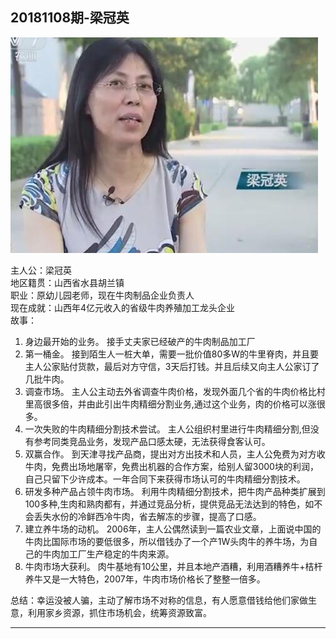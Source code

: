 ## **20181108期-梁冠英**

![梁冠英](../pic/1.jpg)

主人公：梁冠英<br>地区籍贯：山西省水县胡兰镇<br>
职业：原幼儿园老师，现在牛肉制品企业负责人<br>
现在成就：山西年4亿元收入的省级牛肉养殖加工龙头企业<br>
故事：<br>

1. 身边最开始的业务。
   接手丈夫家已经破产的牛肉制品加工厂
2. 第一桶金。
   接到陌生人一桩大单，需要一批价值80多W的牛里脊肉，并且要主人公家贴付货款，最后对方守信，3天后打钱。并且后续又向主人公家订了几批牛肉。
3. 调查市场。
   主人公主动去外省调查牛肉价格，发现外面几个省的牛肉价格比村里高很多倍，并由此引出牛肉精细分割业务,通过这个业务，肉的价格可以涨很多。
4. 一次失败的牛肉精细分割技术尝试。
   主人公组织村里进行牛肉精细分割,但没有参考同类竞品业务，发现产品口感太硬，无法获得食客认可。
5. 双赢合作。
   到天津寻找产品商，提出对方出技术和人员，主人公免费为对方收牛肉，免费出场地屠宰，免费出机器的合作方案，给别人留3000块的利润，自己只留下少许成本。一年合同下来获得市场认可的牛肉精细分割技术。
6. 研发多种产品占领牛肉市场。
   利用牛肉精细分割技术，把牛肉产品种类扩展到100多种,生肉和熟肉都有，并通过竞品分析，提供竞品无法达到的特色，如不会丢失水份的冷鲜西冷牛肉，省去解冻的步骤，提高了口感。
7. 建立养牛场的动机。
   2006年，主人公偶然读到一篇农业文章，上面说中国的牛肉比国际市场的要低很多，所以借钱办了一个产1W头肉牛的养牛场，为自己的牛肉加工厂生产稳定的牛肉来源。
8. 牛肉市场大获利。
   肉牛基地有10公里，并且本地产酒糟，利用酒糟养牛+桔杆养牛又是一大特色，2007年，牛肉市场价格长了整整一倍多。

总结：幸运没被人骗，主动了解市场不对称的信息，有人愿意借钱给他们家做生意，利用家乡资源，抓住市场机会，统筹资源致富。

---
